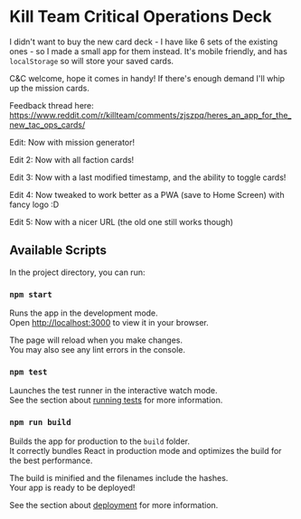 # Kill Team Critical Operations Deck

I didn't want to buy the new card deck - I have like 6 sets of the existing ones - so I made a small app for them instead. It's mobile friendly, and has `localStorage` so will store your saved cards.

C&C welcome, hope it comes in handy! If there's enough demand I'll whip up the mission cards.

Feedback thread here: https://www.reddit.com/r/killteam/comments/zjszpq/heres_an_app_for_the_new_tac_ops_cards/

Edit: Now with mission generator!

Edit 2: Now with all faction cards!

Edit 3: Now with a last modified timestamp, and the ability to toggle cards!

Edit 4: Now tweaked to work better as a PWA (save to Home Screen) with fancy logo :D

Edit 5: Now with a nicer URL (the old one still works though)

## Available Scripts

In the project directory, you can run:

### `npm start`

Runs the app in the development mode.\
Open [http://localhost:3000](http://localhost:3000) to view it in your browser.

The page will reload when you make changes.\
You may also see any lint errors in the console.

### `npm test`

Launches the test runner in the interactive watch mode.\
See the section about [running tests](https://facebook.github.io/create-react-app/docs/running-tests) for more information.

### `npm run build`

Builds the app for production to the `build` folder.\
It correctly bundles React in production mode and optimizes the build for the best performance.

The build is minified and the filenames include the hashes.\
Your app is ready to be deployed!

See the section about [deployment](https://facebook.github.io/create-react-app/docs/deployment) for more information.
